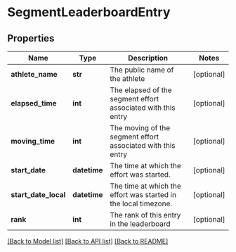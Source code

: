 # SegmentLeaderboardEntry

## Properties
Name | Type | Description | Notes
------------ | ------------- | ------------- | -------------
**athlete_name** | **str** | The public name of the athlete | [optional] 
**elapsed_time** | **int** | The elapsed of the segment effort associated with this entry | [optional] 
**moving_time** | **int** | The moving of the segment effort associated with this entry | [optional] 
**start_date** | **datetime** | The time at which the effort was started. | [optional] 
**start_date_local** | **datetime** | The time at which the effort was started in the local timezone. | [optional] 
**rank** | **int** | The rank of this entry in the leaderboard | [optional] 

[[Back to Model list]](../README.md#documentation-for-models) [[Back to API list]](../README.md#documentation-for-api-endpoints) [[Back to README]](../README.md)

